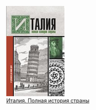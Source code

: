 ![](Италия.%20Полная%20история%20страны.jpg)  
[Италия. Полная история страны](Италия.%20Полная%20история%20страны.md)
